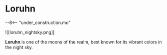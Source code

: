# Loruhn

--8<-- "under_construction.md"

![[loruhn_nightsky.png]]

**Loruhn** is one of the moons of the realm, best known for its vibrant colors in the night sky.
